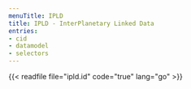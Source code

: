 ```yaml
---
menuTitle: IPLD
title: IPLD - InterPlanetary Linked Data
entries:
- cid
- datamodel
- selectors
---
```


{{< readfile file="ipld.id" code="true" lang="go" >}}

